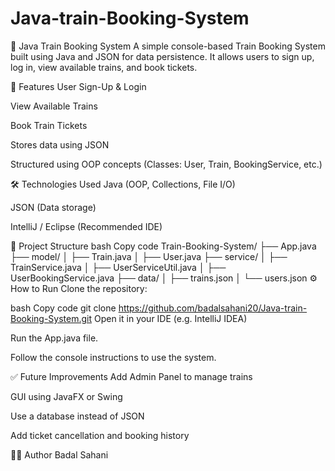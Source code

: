 # Java-train-Booking-System
📘 Java Train Booking System
A simple console-based Train Booking System built using Java and JSON for data persistence. It allows users to sign up, log in, view available trains, and book tickets.

🚀 Features
User Sign-Up & Login

View Available Trains

Book Train Tickets

Stores data using JSON

Structured using OOP concepts (Classes: User, Train, BookingService, etc.)

🛠️ Technologies Used
Java (OOP, Collections, File I/O)

JSON (Data storage)

IntelliJ / Eclipse (Recommended IDE)

📂 Project Structure
bash
Copy code
Train-Booking-System/
├── App.java
├── model/
│   ├── Train.java
│   ├── User.java
├── service/
│   ├── TrainService.java
│   ├── UserServiceUtil.java
│   ├── UserBookingService.java
├── data/
│   ├── trains.json
│   └── users.json
⚙️ How to Run
Clone the repository:

bash
Copy code
git clone https://github.com/badalsahani20/Java-train-Booking-System.git
Open it in your IDE (e.g. IntelliJ IDEA)

Run the App.java file.

Follow the console instructions to use the system.

✅ Future Improvements
Add Admin Panel to manage trains

GUI using JavaFX or Swing

Use a database instead of JSON

Add ticket cancellation and booking history

🧑‍💻 Author
Badal Sahani


